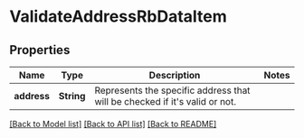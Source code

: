 # ValidateAddressRbDataItem

## Properties

Name | Type | Description | Notes
------------ | ------------- | ------------- | -------------
**address** | **String** | Represents the specific address that will be checked if it's valid or not. | 

[[Back to Model list]](../README.md#documentation-for-models) [[Back to API list]](../README.md#documentation-for-api-endpoints) [[Back to README]](../README.md)


